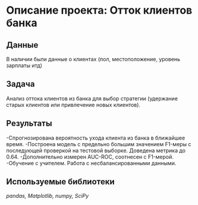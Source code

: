 # Описание проекта: Отток клиентов банка

## Данные

В наличии были данные о клиентах (пол, местоположение, уровень зарплаты итд)

## Задача

Анализ оттока клиентов из банка для выбор стратегии (удержание старых клиентов или привлечение новых клиентов).

## Результаты 
-Спрогнозирована вероятность ухода клиента из банка в ближайшее время.
-Построена модель с предельно большим значением F1-меры с последующей проверкой на тестовой выборке. Доведена метрика до 0.64. 
-Дополнительно измерен AUC-ROC, соотнесен с F1-мерой.
-Обучение с учителем. Работа с несбалансированными данными.

## Используемые библиотеки
*pandas, Matplotlib, numpy, SciPy*